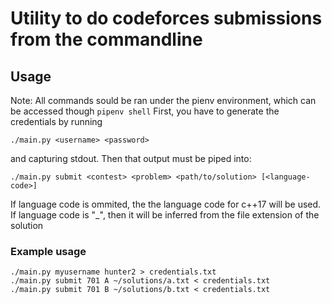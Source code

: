 # Utility to do codeforces submissions from the commandline
## Usage
Note: All commands sould be ran under the pienv environment, which can be accessed though `pipenv shell`
First, you have to generate the credentials by running
```
./main.py <username> <password>
```
and capturing stdout.
Then that output must be piped into:
```
./main.py submit <contest> <problem> <path/to/solution> [<language-code>]
```
If language code is ommited, the the language code for c++17 will be used.
If language code is "\_", then it will be inferred from the file extension of the solution

### Example usage
```
./main.py myusername hunter2 > credentials.txt
./main.py submit 701 A ~/solutions/a.txt < credentials.txt
./main.py submit 701 B ~/solutions/b.txt < credentials.txt
```
